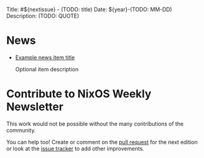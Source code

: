 Title: #${nextissue} - (TODO: title)
Date: ${year}-(TODO: MM-DD)
Description: (TODO: QUOTE)

# News

- [Example news item title](http://example.com)

  Optional item description


# Contribute to NixOS Weekly Newsletter

This work would not be possible without the many contributions of the community.

You can help too! Create or comment on the [pull request](https://github.com/NixOS/nixos-weekly/pulls)
for the next edition or look at the
[issue tracker](https://github.com/NixOS/nixos-weekly/issues) to add other improvements.
